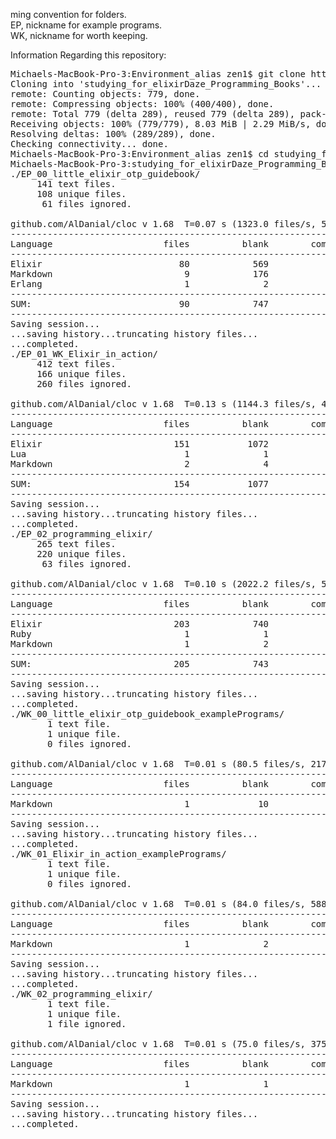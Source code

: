 ming convention for folders.
<br>EP, nickname for example programs.
<br>WK, nickname for worth keeping.


Information Regarding this repository:
<pre>
Michaels-MacBook-Pro-3:Environment_alias zen1$ git clone https://github.com/MichaelDimmitt/studying_for_elixirDaze_Programming_Books.git
Cloning into 'studying_for_elixirDaze_Programming_Books'...
remote: Counting objects: 779, done.
remote: Compressing objects: 100% (400/400), done.
remote: Total 779 (delta 289), reused 779 (delta 289), pack-reused 0
Receiving objects: 100% (779/779), 8.03 MiB | 2.29 MiB/s, done.
Resolving deltas: 100% (289/289), done.
Checking connectivity... done.
Michaels-MacBook-Pro-3:Environment_alias zen1$ cd studying_for_elixirDaze_Programming_Books/
Michaels-MacBook-Pro-3:studying_for_elixirDaze_Programming_Books zen1$ for d in ./*/ ; do (cd "$d" && echo "$d" && cloc --vcs git); done
./EP_00_little_elixir_otp_guidebook/
     141 text files.
     108 unique files.                                          
      61 files ignored.

github.com/AlDanial/cloc v 1.68  T=0.07 s (1323.0 files/s, 51772.1 lines/s)
-------------------------------------------------------------------------------
Language                     files          blank        comment           code
-------------------------------------------------------------------------------
Elixir                          80            569            237           2149
Markdown                         9            176              0            385
Erlang                           1              2              0              4
-------------------------------------------------------------------------------
SUM:                            90            747            237           2538
-------------------------------------------------------------------------------
Saving session...
...saving history...truncating history files...
...completed.
./EP_01_WK_Elixir_in_action/
     412 text files.
     166 unique files.                                          
     260 files ignored.

github.com/AlDanial/cloc v 1.68  T=0.13 s (1144.3 files/s, 40168.5 lines/s)
-------------------------------------------------------------------------------
Language                     files          blank        comment           code
-------------------------------------------------------------------------------
Elixir                         151           1072            153           4154
Lua                              1              1              0             14
Markdown                         2              4              0              8
-------------------------------------------------------------------------------
SUM:                           154           1077            153           4176
-------------------------------------------------------------------------------
Saving session...
...saving history...truncating history files...
...completed.
./EP_02_programming_elixir/
     265 text files.
     220 unique files.                                          
      63 files ignored.

github.com/AlDanial/cloc v 1.68  T=0.10 s (2022.2 files/s, 56247.2 lines/s)
-------------------------------------------------------------------------------
Language                     files          blank        comment           code
-------------------------------------------------------------------------------
Elixir                         203            740           1846           3085
Ruby                             1              1              9             15
Markdown                         1              2              0              4
-------------------------------------------------------------------------------
SUM:                           205            743           1855           3104
-------------------------------------------------------------------------------
Saving session...
...saving history...truncating history files...
...completed.
./WK_00_little_elixir_otp_guidebook_examplePrograms/
       1 text file.
       1 unique file.                              
       0 files ignored.

github.com/AlDanial/cloc v 1.68  T=0.01 s (80.5 files/s, 2174.8 lines/s)
-------------------------------------------------------------------------------
Language                     files          blank        comment           code
-------------------------------------------------------------------------------
Markdown                         1             10              0             17
-------------------------------------------------------------------------------
Saving session...
...saving history...truncating history files...
...completed.
./WK_01_Elixir_in_action_examplePrograms/
       1 text file.
       1 unique file.                              
       0 files ignored.

github.com/AlDanial/cloc v 1.68  T=0.01 s (84.0 files/s, 588.1 lines/s)
-------------------------------------------------------------------------------
Language                     files          blank        comment           code
-------------------------------------------------------------------------------
Markdown                         1              2              0              5
-------------------------------------------------------------------------------
Saving session...
...saving history...truncating history files...
...completed.
./WK_02_programming_elixir/
       1 text file.
       1 unique file.                              
       1 file ignored.

github.com/AlDanial/cloc v 1.68  T=0.01 s (75.0 files/s, 375.1 lines/s)
-------------------------------------------------------------------------------
Language                     files          blank        comment           code
-------------------------------------------------------------------------------
Markdown                         1              1              0              4
-------------------------------------------------------------------------------
Saving session...
...saving history...truncating history files...
...completed.
</pre>


